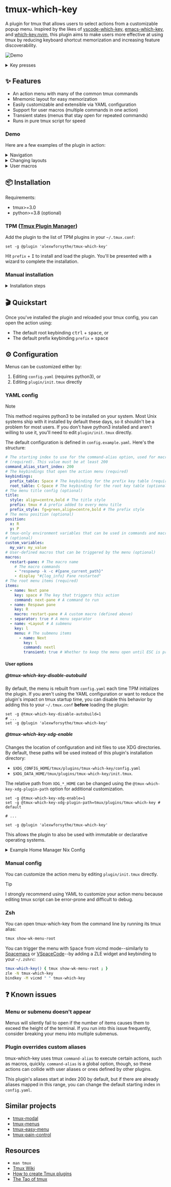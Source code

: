 # tmux-which-key

A plugin for tmux that allows users to select actions from a customizable popup
menu. Inspired by the likes of
[vscode-which-key](https://github.com/VSpaceCode/vscode-which-key),
[emacs-which-key](https://github.com/justbur/emacs-which-key), and
[which-key.nvim](https://github.com/folke/which-key.nvim), this plugin aims to
make users more effective at using tmux by reducing keyboard shortcut
memorization and increasing feature discoverability.

![Demo](https://vhs.charm.sh/vhs-7cpM1K8aaWiy7CTJ8Odide.gif)

<!-- markdownlint-disable MD033 -->
<details>
<summary>Key presses</summary>

| Key | Action           |
| --- | ---------------- |
| w   | Windows menu     |
| /   | Split horizontal |

| Key | Action     |
| --- | ---------- |
| p   | Panes menu |
| h   | Left pane  |

</details>
<!-- markdownlint-enable MD033 -->

## ✨ Features

- An action menu with many of the common tmux commands
- Mnemonic layout for easy memorization
- Easily customizable and extensible via YAML configuration
- Support for user macros (multiple commands in one action)
- Transient states (menus that stay open for repeated commands)
- Runs in pure tmux script for speed

### Demo

Here are a few examples of the plugin in action:

<!-- markdownlint-disable MD033 -->
<details>
<summary>Navigation</summary>

![Navigation](https://vhs.charm.sh/vhs-5COoRwS1Qd83LpJkVGgRUq.gif)

<blockquote>
<details>
<summary>Key presses</summary>

| Key | Action           |
| --- | ---------------- |
| w   | Windows menu     |
| /   | Split horizontal |

| Key | Action        |
| --- | ------------- |
| w   | Windows menu  |
| c   | Create window |

| Key | Action          |
| --- | --------------- |
| w   | Windows menu    |
| p   | Previous window |

| Key | Action        |
| --- | ------------- |
| w   | Windows menu  |
| w   | Select window |
| 2   | Window 2      |

</details>
</blockquote>

</details>

<details>
<summary>Changing layouts</summary>

![Layouts](https://vhs.charm.sh/vhs-5AcYRFnaoxilrEOxZPNYGn.gif)

<blockquote>
<details>
<summary>Key presses</summary>

| Key | Action           |
| --- | ---------------- |
| w   | Windows menu     |
| /   | Split horizontal |

| Key | Action         |
| --- | -------------- |
| w   | Windows menu   |
| -   | Split vertical |

| Key         | Action       |
| ----------- | ------------ |
| w           | Windows menu |
| l           | Layouts menu |
| l (6 times) | Next layout  |

| Key | Action      |
| --- | ----------- |
| p   | Panes menu  |
| p   | Select pane |
| 0   | Pane 0      |

</details>
</blockquote>

</details>

<details>
<summary>User macros</summary>

![Macros](https://vhs.charm.sh/vhs-22Bo8WL6Dyntg6grCXJ5R8.gif)

<blockquote>
<details>
<summary>Key presses</summary>

| Key | Action         |
| --- | -------------- |
| C   | Client menu    |
| P   | Plugins menu   |
| u   | Update plugins |

| Key | Action      |
| --- | ----------- |
| C   | Client menu |
| r   | Reload      |

</details>
</blockquote>

</details>
<!-- markdownlint-enable MD033 -->

## 📦 Installation

Requirements:

- tmux>=3.0
- python>=3.8 (optional)

### TPM ([Tmux Plugin Manager](https://github.com/tmux-plugins/tpm/tree/master#installing-plugins))

Add the plugin to the list of TPM plugins in your `~/.tmux.conf`:

```tmux
set -g @plugin 'alexwforsythe/tmux-which-key'
```

Hit `prefix` + <kbd>I</kbd> to install and load the plugin. You'll be presented
with a wizard to complete the installation.

### Manual installation

<!-- markdownlint-disable MD033 -->
<details>
<summary>Installation steps</summary>

1. Clone this repository flag using the `--recursive` flag:

```sh
git clone --recursive https://github.com/alexwforsythe/tmux-which-key $HOME/.tmux/plugins/
```

2. Register the plugin in your `~/.tmux.conf`:

```tmux
run-shell $PATH_TO_PLUGIN/plugin.sh.tmux
```

3. Reload your tmux config to load the plugin:

```sh
tmux source-file $HOME/.tmux.conf
```

</details>
<!-- markdownlint-enable MD033 -->

## 🎬️ Quickstart

Once you've installed the plugin and reloaded your tmux config, you can open the
action using:

- The default root keybinding <kbd>ctrl</kbd> + <kbd>space</kbd>, or
- The default prefix keybinding `prefix` + <kbd>space</kbd>

## ⚙️ Configuration

Menus can be customized either by:

1. Editing `config.yaml` (requires python3), or
2. Editing `plugin/init.tmux` directly

### YAML config

> [!NOTE]
>
> This method requires python3 to be installed on your system. Most Unix systems
> ship with it installed by default these days, so it shouldn't be a problem for
> most users. If you don't have python3 installed and aren't willing to use it,
> you'll need to edit `plugin/init.tmux` directly.

The default configuration is defined in `config.example.yaml`. Here's the
structure:

```yaml
# The starting index to use for the command-alias option, used for macros
# (required). This value must be at least 200
command_alias_start_index: 200
# The keybindings that open the action menu (required)
keybindings:
  prefix_table: Space # The keybinding for the prefix key table (required)
  root_table: C-Space # The keybinding for the root key table (optional)
# The menu title config (optional)
title:
  style: align=centre,bold # The title style
  prefix: tmux # A prefix added to every menu title
  prefix_style: fg=green,align=centre,bold # The prefix style
# The menu position (optional)
position:
  x: R
  y: P
# tmux-only environment variables that can be used in commands and macros
# (optional)
custom_variables:
  my_var: my_value
# User-defined macros that can be triggered by the menu (optional)
macros:
  restart-pane: # The macro name
    # The macro commands
    - "respawnp -k -c #{pane_current_path}"
    - display "#{log_info} Pane restarted"
# The root menu items (required)
items:
  - name: Next pane
    key: space # The key that triggers this action
    command: next-pane # A command to run
  - name: Respawn pane
    key: R
    macro: restart-pane # A custom macro (defined above)
  - separator: true # A menu separator
  - name: +Layout # A submenu
    key: l
    menu: # The submenu items
      - name: Next
        key: l
        command: nextl
        transient: true # Whether to keep the menu open until ESC is pressed
```

#### User options

##### @tmux-which-key-disable-autobuild

By default, the menu is rebuilt from `config.yaml` each time TPM initializes the
plugin. If you aren't using the YAML configuration or want to reduce the
plugin's impact on tmux startup time, you can disable this behavior by adding
this to your `~/.tmux.conf` **before** loading the plugin:

```tmux
set -g @tmux-which-key-disable-autobuild=1
# ...
set -g @plugin 'alexwforsythe/tmux-which-key'
```

##### @tmux-which-key-xdg-enable

Changes the location of configuration and init files to use XDG directories. By
default, these paths will be used instead of this plugin's installation
directory:

- `$XDG_CONFIG_HOME/tmux/plugins/tmux-which-key/config.yaml`
- `$XDG_DATA_HOME/tmux/plugins/tmux-which-key/init.tmux`.

The relative path from `XDG_*_HOME` can be changed using the
`@tmux-which-key-xdg-plugin-path` option for additional customization.

```tmux
set -g @tmux-which-key-xdg-enable=1
set -g @tmux-which-key-xdg-plugin-path=tmux/plugins/tmux-which-key # default

# ...

set -g @plugin 'alexwforsythe/tmux-which-key'
```

This allows the plugin to also be used with immutable or declarative operating
systems.

<!-- markdownlint-disable MD033 -->
<details>
<summary>Example Home Manager Nix Config</summary>

```nix
{
  lib,
  pkgs,
  ...
}: let
  tmux-which-key =
    pkgs.tmuxPlugins.mkTmuxPlugin
    {
      pluginName = "tmux-which-key";
      version = "2024-01-10";
      src = pkgs.fetchFromGitHub {
        owner = "alexwforsythe";
        repo = "tmux-which-key";
        rev = "<commit hash>";
        sha256 = lib.fakeSha256;
      };
      rtpFilePath = "plugin.sh.tmux";
    };
in {
  xdg.configFile = {
    "tmux/plugins/tmux-which-key/config.yaml".text = lib.generators.toYAML {} {
      command_alias_start_index = 200;
      # rest of config here
    };
  };
  programs.tmux.plugins = [
    {
      plugin = tmux-which-key;
      extraConfig = ''
        set -g @tmux-which-key-xdg-enable 1;
      '';
    }
  ];
}
```

</details>
<!-- markdownlint-enable MD033 -->

<!-- markdownlint-disable MD024 -->

### Manual config

You can customize the action menu by editing `plugin/init.tmux` directly.

> [!TIP]
>
> I strongly recommend using YAML to customize your action menu because editing
> tmux script can be error-prone and difficult to debug.

### Zsh

You can open tmux-which-key from the command line by running its tmux alias:

```sh
tmux show-wk-menu-root
```

You can trigger the menu with <kbd>Space</kbd> from vicmd mode--similarly to
[Spacemacs](https://github.com/syl20bnr/spacemacs) or
[VSpaceCode](https://github.com/VSpaceCode/VSpaceCode)--by adding a ZLE widget
and keybinding to your `~/.zshrc`:

```sh
tmux-which-key() { tmux show-wk-menu-root ; }
zle -N tmux-which-key
bindkey -M vicmd " " tmux-which-key
```

## ❓ Known issues

### Menu or submenu doesn't appear

Menus will silently fail to open if the number of items causes them to exceed
the height of the terminal. If you run into this issue frequently, consider
breaking your menu into multiple submenus.

### Plugin overrides custom aliases

tmux-which-key uses tmux `command-alias` to execute certain actions, such as
macros, quickly. `command-alias` is a global option, though, so these actions
can collide with user aliases or ones defined by other plugins.

This plugin's aliases start at index 200 by default, but if there are already
aliases mapped in this range, you can change the default starting index in
`config.yaml`.

## Similar projects

- [tmux-modal](https://github.com/whame/tmux-modal)
- [tmux-menus](https://github.com/jaclu/tmux-menus)
- [tmux-easy-menu](https://github.com/ja-sonyun/tmux-easy-menu)
- [tmux-pain-control](https://github.com/tmux-plugins/tmux-pain-control)

## Resources

- `man tmux`
- [Tmux Wiki](https://github.com/tmux/tmux/wiki)
- [How to create Tmux plugins](https://github.com/tmux-plugins/tpm/blob/master/docs/how_to_create_plugin.md)
- [The Tao of tmux](https://leanpub.com/the-tao-of-tmux/read)
